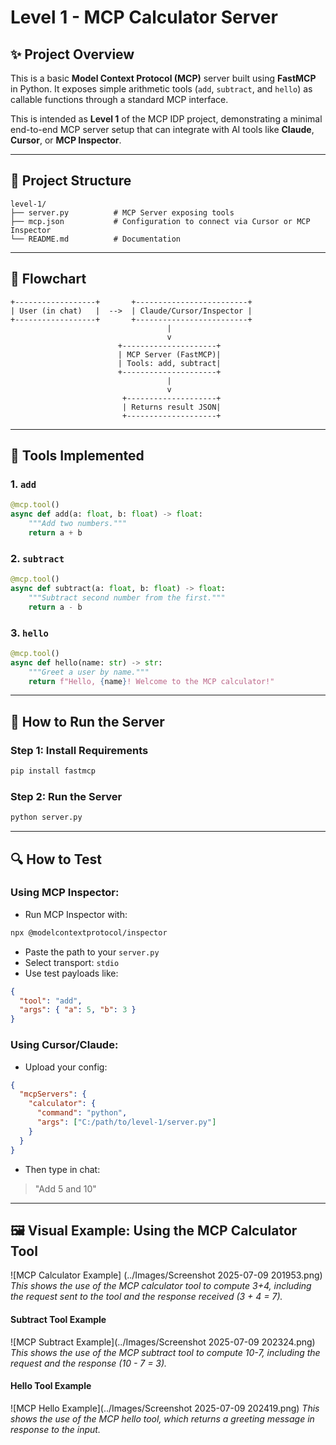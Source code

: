 # Level 1 - MCP Calculator Server

## ✨ Project Overview

This is a basic **Model Context Protocol (MCP)** server built using **FastMCP** in Python. It exposes simple arithmetic tools (`add`, `subtract`, and `hello`) as callable functions through a standard MCP interface.

This is intended as **Level 1** of the MCP IDP project, demonstrating a minimal end-to-end MCP server setup that can integrate with AI tools like **Claude**, **Cursor**, or **MCP Inspector**.

---

## 📆 Project Structure

```text
level-1/
├── server.py          # MCP Server exposing tools
├── mcp.json           # Configuration to connect via Cursor or MCP Inspector
└── README.md          # Documentation
```

---

## 🔄 Flowchart

```text
+------------------+       +-------------------------+
| User (in chat)   |  -->  | Claude/Cursor/Inspector |
+------------------+       +-------------------------+
                                   |
                                   v
                        +---------------------+
                        | MCP Server (FastMCP)|
                        | Tools: add, subtract|
                        +---------------------+
                                   |
                                   v
                         +--------------------+
                         | Returns result JSON|
                         +--------------------+
```

---

## 🔧 Tools Implemented

### 1. `add`

```python
@mcp.tool()
async def add(a: float, b: float) -> float:
    """Add two numbers."""
    return a + b
```

### 2. `subtract`

```python
@mcp.tool()
async def subtract(a: float, b: float) -> float:
    """Subtract second number from the first."""
    return a - b
```

### 3. `hello`

```python
@mcp.tool()
async def hello(name: str) -> str:
    """Greet a user by name."""
    return f"Hello, {name}! Welcome to the MCP calculator!"
```

---

## 📖 How to Run the Server

### Step 1: Install Requirements

```bash
pip install fastmcp
```

### Step 2: Run the Server

```bash
python server.py
```

---

## 🔍 How to Test

### Using MCP Inspector:

* Run MCP Inspector with:

```bash
npx @modelcontextprotocol/inspector
```

* Paste the path to your `server.py`
* Select transport: `stdio`
* Use test payloads like:

```json
{
  "tool": "add",
  "args": { "a": 5, "b": 3 }
}
```

### Using Cursor/Claude:

* Upload your config:

```json
{
  "mcpServers": {
    "calculator": {
      "command": "python",
      "args": ["C:/path/to/level-1/server.py"]
    }
  }
}
```

* Then type in chat:

> "Add 5 and 10"

---

## 🖼️ Visual Example: Using the MCP Calculator Tool

![MCP Calculator Example] (../Images/Screenshot 2025-07-09 201953.png)
*This shows the use of the MCP calculator tool to compute 3+4, including the request sent to the tool and the response received (3 + 4 = 7).* 

#### Subtract Tool Example

![MCP Subtract Example](../Images/Screenshot 2025-07-09 202324.png)
*This shows the use of the MCP subtract tool to compute 10-7, including the request and the response (10 - 7 = 3).* 

#### Hello Tool Example

![MCP Hello Example](../Images/Screenshot 2025-07-09 202419.png)
*This shows the use of the MCP hello tool, which returns a greeting message in response to the input.*
